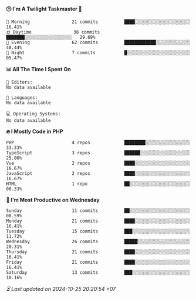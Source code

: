 <!--START_SECTION:readme-stats-->
**🕒 I'm A Twilight Taskmaster 🌆**

```text
🌅 Morning                21 commits          ████░░░░░░░░░░░░░░░░░░░░░   16.41%
🌞 Daytime                38 commits          ███████░░░░░░░░░░░░░░░░░░   29.69%
🌆 Evening                62 commits          ████████████░░░░░░░░░░░░░   48.44%
🌙 Night                  7 commits           █░░░░░░░░░░░░░░░░░░░░░░░░   05.47%
```

**📊 All The Time I Spent On**

```text
📝 Editors:
No data available

💬 Languages:
No data available

💻 Operating Systems:
No data available
```

**🔥 I Mostly Code in PHP**

```text
PHP                      4 repos             ████████░░░░░░░░░░░░░░░░░   33.33%
TypeScript               3 repos             ██████░░░░░░░░░░░░░░░░░░░   25.00%
Vue                      2 repos             ████░░░░░░░░░░░░░░░░░░░░░   16.67%
JavaScript               2 repos             ████░░░░░░░░░░░░░░░░░░░░░   16.67%
HTML                     1 repo              ██░░░░░░░░░░░░░░░░░░░░░░░   08.33%
```

**📅 I'm Most Productive on Wednesday**

```text
Sunday                   11 commits          ██░░░░░░░░░░░░░░░░░░░░░░░   08.59%
Monday                   21 commits          ████░░░░░░░░░░░░░░░░░░░░░   16.41%
Tuesday                  15 commits          ███░░░░░░░░░░░░░░░░░░░░░░   11.72%
Wednesday                26 commits          █████░░░░░░░░░░░░░░░░░░░░   20.31%
Thursday                 21 commits          ████░░░░░░░░░░░░░░░░░░░░░   16.41%
Friday                   21 commits          ████░░░░░░░░░░░░░░░░░░░░░   16.41%
Saturday                 13 commits          ███░░░░░░░░░░░░░░░░░░░░░░   10.16%
```



*⏳ Last updated on 2024-10-25 20:20:54 +07*
<!--END_SECTION:readme-stats-->